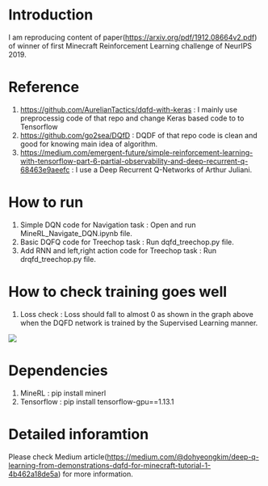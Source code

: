 # Introduction
I am reproducing content of paper(https://arxiv.org/pdf/1912.08664v2.pdf) of winner of first Minecraft Reinforcement Learning challenge of NeurIPS 2019.

# Reference
1. https://github.com/AurelianTactics/dqfd-with-keras : I mainly use preprocessig code of that repo and change Keras based code to to Tensorflow
2. https://github.com/go2sea/DQfD : DQDF of that repo code is clean and good for knowing main idea of algorithm.
3. https://medium.com/emergent-future/simple-reinforcement-learning-with-tensorflow-part-6-partial-observability-and-deep-recurrent-q-68463e9aeefc : I use a Deep Recurrent Q-Networks of Arthur Juliani.

# How to run 
1. Simple DQN code for Navigation task : Open and run MineRL_Navigate_DQN.ipynb file.
2. Basic DQFQ code for Treechop task : Run dqfd_treechop.py file.
3. Add RNN and left,right action code for Treechop task : Run drqfd_treechop.py file. 

# How to check training goes well
1. Loss check : Loss should fall to almost 0 as shown in the graph above when the DQFD network is trained by the Supervised Learning manner.
<img src="image/supervised_loss.png">

# Dependencies
1. MineRL : pip install minerl
2. Tensorflow : pip install tensorflow-gpu==1.13.1

# Detailed inforamtion
Please check Medium article(https://medium.com/@dohyeongkim/deep-q-learning-from-demonstrations-dqfd-for-minecraft-tutorial-1-4b462a18de5a) for more information.
